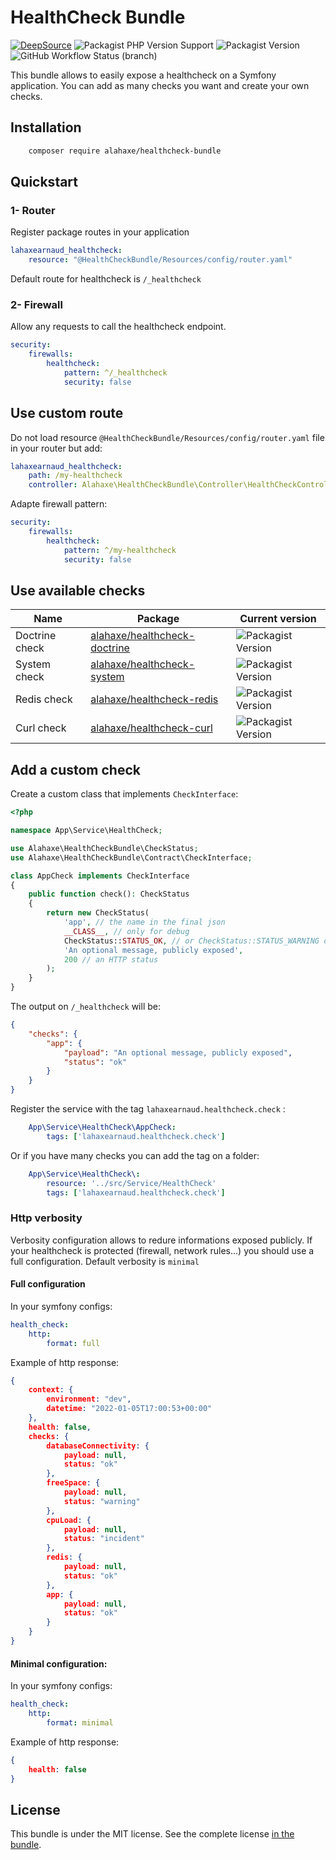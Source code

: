 # HealthCheck Bundle

[![DeepSource](https://deepsource.io/gh/lahaxearnaud/healthcheck-bundle.svg/?label=active+issues&show_trend=true&token=2TynA5-OU1ADI4SRD-GRlgVF)](https://deepsource.io/gh/lahaxearnaud/healthcheck-bundle/?ref=repository-badge)
![Packagist PHP Version Support](https://img.shields.io/packagist/php-v/alahaxe/healthcheck-bundle)
![Packagist Version](https://img.shields.io/packagist/v/alahaxe/healthcheck-bundle)
![GitHub Workflow Status (branch)](https://img.shields.io/github/workflow/status/lahaxearnaud/healthcheck-bundle/CI/main)

This bundle allows to easily expose a healthcheck on a Symfony application.
You can add as many checks you want and create your own checks.


## Installation

```bash
    composer require alahaxe/healthcheck-bundle
```

## Quickstart

### 1- Router

Register package routes in your application

```yaml
lahaxearnaud_healthcheck:
    resource: "@HealthCheckBundle/Resources/config/router.yaml"
```

Default route for healthcheck is `/_healthcheck`


### 2- Firewall

Allow any requests to call the healthcheck endpoint.

```yaml
security:
    firewalls:
        healthcheck:
            pattern: ^/_healthcheck
            security: false

```

## Use custom route

Do not load resource `@HealthCheckBundle/Resources/config/router.yaml` file in your router but add:

```yaml
lahaxearnaud_healthcheck:
    path: /my-healthcheck
    controller: Alahaxe\HealthCheckBundle\Controller\HealthCheckController
```

Adapte firewall pattern:

```yaml
security:
    firewalls:
        healthcheck:
            pattern: ^/my-healthcheck
            security: false
```

## Use available checks

| Name               | Package            | Current version    |
|--------------------|--------------------|--------------------|
| Doctrine check     |[alahaxe/healthcheck-doctrine](https://packagist.org/packages/alahaxe/healthcheck-doctrine)|![Packagist Version](https://img.shields.io/packagist/v/alahaxe/healthcheck-doctrine)|
| System check       |[alahaxe/healthcheck-system](https://packagist.org/packages/alahaxe/healthcheck-system)    |![Packagist Version](https://img.shields.io/packagist/v/alahaxe/healthcheck-system)|
| Redis check        |[alahaxe/healthcheck-redis](https://packagist.org/packages/alahaxe/healthcheck-redis)    |![Packagist Version](https://img.shields.io/packagist/v/alahaxe/healthcheck-redis)|
| Curl check        |[alahaxe/healthcheck-curl](https://packagist.org/packages/alahaxe/healthcheck-curl)    |![Packagist Version](https://img.shields.io/packagist/v/alahaxe/healthcheck-curl)|


## Add a custom check

Create a custom class that implements `CheckInterface`:

```php
<?php

namespace App\Service\HealthCheck;

use Alahaxe\HealthCheckBundle\CheckStatus;
use Alahaxe\HealthCheckBundle\Contract\CheckInterface;

class AppCheck implements CheckInterface
{
    public function check(): CheckStatus
    {
        return new CheckStatus(
            'app', // the name in the final json
            __CLASS__, // only for debug
            CheckStatus::STATUS_OK, // or CheckStatus::STATUS_WARNING or CheckStatus::STATUS_INCIDENT
            'An optional message, publicly exposed',
            200 // an HTTP status
        );
    }
}
```

The output on `/_healthcheck` will be:

````json
{
    "checks": {
        "app": {
            "payload": "An optional message, publicly exposed",
            "status": "ok"
        }
    }
}
````

Register the service with the tag `lahaxearnaud.healthcheck.check` :

```yaml
    App\Service\HealthCheck\AppCheck:
        tags: ['lahaxearnaud.healthcheck.check']
```

Or if you have many checks you can add the tag on a folder:

```yaml
    App\Service\HealthCheck\:
        resource: '../src/Service/HealthCheck'
        tags: ['lahaxearnaud.healthcheck.check']
```

### Http verbosity

Verbosity configuration allows to redure informations exposed publicly.
If your healthcheck is protected (firewall, network rules...) you should use a full configuration.
Default verbosity is `minimal`

#### Full configuration

In your symfony configs:

```yaml
health_check:
    http:
        format: full
```

Example of http response:
```json
{
    context: {
        environment: "dev",
        datetime: "2022-01-05T17:00:53+00:00"
    },
    health: false,
    checks: {
        databaseConnectivity: {
            payload: null,
            status: "ok"
        },
        freeSpace: {
            payload: null,
            status: "warning"
        },
        cpuLoad: {
            payload: null,
            status: "incident"
        },
        redis: {
            payload: null,
            status: "ok"
        },
        app: {
            payload: null,
            status: "ok"
        }
    }
}
```

#### Minimal configuration:

In your symfony configs:

```yaml
health_check:
    http:
        format: minimal
```

Example of http response:

```json
{
    health: false
}
```

## License

This bundle is under the MIT license. See the complete license [in the bundle](LICENSE).
